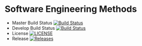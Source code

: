 # Software Engineering Methods

- Master Build Status [![Build Status](https://travis-ci.org/THEVlLLAlN/semFinal.svg?branch=master)](https://travis-ci.org/THEVlLLAlN/semFinal)
- Develop Build Status [![Build Status](https://travis-ci.org/THEVlLLAlN/semFinal.svg?branch=develop)](https://travis-ci.org/THEVlLLAlN/semFinal)
- License [![LICENSE](https://img.shields.io/github/license/THEVlLLAlN/semFinal.svg?style=flat-square)](https://github.com/THEVlLLAlN/semFinal/blob/master/LICENSE)
- Release [![Releases](https://img.shields.io/github/release/THEVlLLAlN/semFinal/all.svg?style=flat-square)](https://github.com/THEVlLLAlN/semFinal/releases)